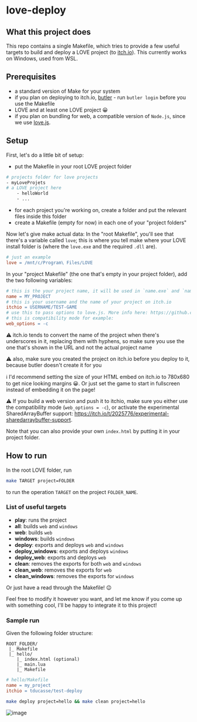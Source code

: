 # love-deploy
## What this project does
This repo contains a single Makefile, which tries to provide a few useful targets to build and deploy a LOVE project (to [itch.io](https://itch.io/)). This currently works on Windows, used from WSL.

## Prerequisites
- a standard version of Make for your system
- if you plan on deploying to itch.io, [butler](https://itch.io/docs/butler/) - run `butler login` before you use the Makefile
- LOVE and at least one LOVE project 😀
- if you plan on bundling for web, a compatible version of `Node.js`, since we use [love.js](https://github.com/Davidobot/love.js).

## Setup
First, let's do a little bit of setup:
- put the Makefile in your root LOVE project folder
```sh
# projects folder for love projects
- myLoveProjets
# a LOVE project here
    - helloWorld
    - ...
```
- for each project you're working on, create a folder and put the relevant files inside this folder
- create a Makefile (empty for now) in each one of your "project folders"

Now let's give make actual data:
In the "root Makefile", you'll see that there's a variable called `love`; this is where you tell make where your LOVE install folder is (where the `love.exe` and the required `.dll` are).
```Makefile
# just an example
love = /mnt/c/Program\ Files/LOVE
```
In your "project Makefile" (the one that's empty in your project folder), add the two following variables:
```Makefile
# this is the your project name, it will be used in `name.exe` and `name.love`
name = MY_PROJECT
# this is your username and the name of your project on itch.io
itchio = USERNAME/TEST-GAME
# use this to pass options to love.js. More info here: https://github.com/Davidobot/love.js#options
# this is compatibility mode for example:
web_options = -c
```
⚠ itch.io tends to convert the name of the project when there's underscores in it, replacing them with hyphens, so make sure you use the one that's shown in the URL and not the actual project name

⚠ also, make sure you created the project on itch.io before you deploy to it, because butler doesn't create it for you

ℹ I'd recommend setting the size of your HTML embed on itch.io to 780x680 to get nice looking margins 😀. Or just set the game to start in fullscreen instead of embedding it on the page!

⚠ If you build a web version and push it to itchio, make sure you either use the compatibility mode (`web_options = -c`), or activate the experimental SharedArrayBuffer support: https://itch.io/t/2025776/experimental-sharedarraybuffer-support.

Note that you can also provide your own `index.html` by putting it in your project folder.

## How to run
In the root LOVE folder, run
```sh
make TARGET project=FOLDER
```
to run the operation `TARGET` on the project `FOLDER_NAME`.

### List of useful targets
- **play**: runs the project
- **all**: builds `web` and `windows`
- **web**: builds `web`
- **windows**: builds `windows`
- **deploy**: exports and deploys `web` and `windows`
- **deploy_windows**: exports and deploys `windows`
- **deploy_web**: exports and deploys `web`
- **clean**: removes the exports for both `web` and `windows`
- **clean_web**: removes the exports for `web`
- **clean_windows**: removes the exports for `windows`
 
Or just have a read through the Makefile! 😉

Feel free to modify it however you want, and let me know if you come up with something cool, I'll be happy to integrate it to this project!

### Sample run
Given the following folder structure:
```
ROOT_FOLDER/
 |_ Makefile
 |_ hello/
    |_ index.html (optional)
    |_ main.lua
    |_ Makefile
```
```Makefile
# hello/Makefile
name = my_project
itchio = tducasse/test-deploy
```
```sh
make deploy project=hello && make clean project=hello
```
![image](https://user-images.githubusercontent.com/11507599/125232090-466d6d80-e31f-11eb-9c39-3296db8b0b14.png)
